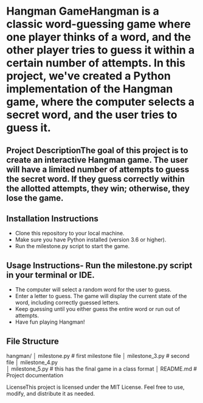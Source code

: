 
# Hangman GameHangman is a classic word-guessing game where one player thinks of a word, and the other player tries to guess it within a certain number of attempts. In this project, we've created a Python implementation of the Hangman game, where the computer selects a secret word, and the user tries to guess it.
## Project DescriptionThe goal of this project is to create an interactive Hangman game. The user will have a limited number of attempts to guess the secret word. If they guess correctly within the allotted attempts, they win; otherwise, they lose the game.
## Installation Instructions
- Clone this repository to your local machine.
- Make sure you have Python installed (version 3.6 or higher).
- Run the milestone.py script to start the game.
## Usage Instructions- Run the milestone.py script in your terminal or IDE.
- The computer will select a random word for the user to guess.
- Enter a letter to guess. The game will display the current state of the word, including correctly guessed letters.
- Keep guessing until you either guess the entire word or run out of attempts.
- Have fun playing Hangman!
## File Structure
hangman/
│   milestone.py        # first milestone file
│   milestone_3.py      # second file
│   milestone_4.py      
│   milestone_5.py      # this has the final game in a class format
│   README.md           # Project documentation


LicenseThis project is licensed under the MIT License. Feel free to use, modify, and distribute it as needed.
